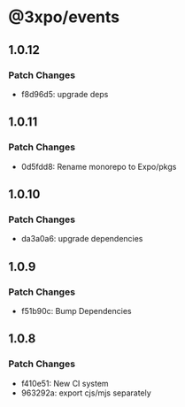 # @3xpo/events

## 1.0.12

### Patch Changes

- f8d96d5: upgrade deps

## 1.0.11

### Patch Changes

- 0d5fdd8: Rename monorepo to Expo/pkgs

## 1.0.10

### Patch Changes

- da3a0a6: upgrade dependencies

## 1.0.9

### Patch Changes

- f51b90c: Bump Dependencies

## 1.0.8

### Patch Changes

- f410e51: New CI system
- 963292a: export cjs/mjs separately
